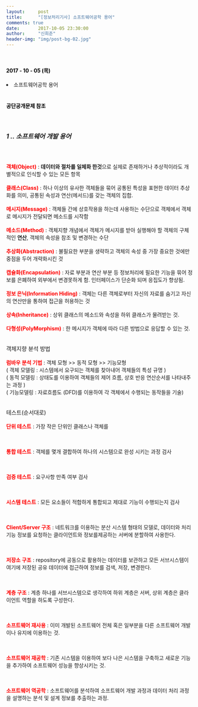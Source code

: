 ```yaml
---
layout:     post
title:      "[정보처리기사] 소프트웨어공학 용어"
comments: true
date:       2017-10-05 23:30:00
author:     "신희준"
header-img: "img/post-bg-02.jpg"
---
```

<br>
<H4 style ="font-weight:bold; color : black">2017 - 10 - 05 (목)</H4>
<li>소프트웨어공학 용어</li>


<br>
<H4 style ="font-weight:bold; color:black;">공단공개문제 참조</H4>
<br>

<h5 style = "font-size: 17px; font-weight : bold;">1 .. 소프트웨어 개발 용어</h5>
<br>
<p style="font-size:14px;">
<b style="color:red;">객체(Object)</b> : <b>데이터와 절차를 일체화 한것</b>으로 실제로 존재하거나 추상적이라도 개별적으로 인식할 수 있는 모든 항목
<br><br>
<b style="color:red;">클래스(Class)</b> : 하나 이상의 유사한 객체들을 묶어 공통된 특성을 표현한 데이터 추상화를 의미, 공통된 속성과 연산(메서드)를 갖는 객체의 집합.
<br><br>
<b style="color:red;">메시지(Message)</b> : 객체들 간에 상호작용을 하는데 사용하는 수단으로 객체에서 객체로 메시지가 전달되면 메소드를 시작함
<br><br>
<b style="color:red;">메소드(Method)</b> : 객체지향 개념에서 객체가 메시지를 받아 실행해야 할 객체의 구체적인 <b>연산</b>, 객체의 속성을 참조 및 변경하는 수단
<br><br>
<b style="color:red;">추상화(Abstraction)</b> : 불필요한 부분을 생략하고 객체의 속성 중 가장 중요한 것에만 중점을 두어 개략화시킨 것
<br><br>
<b style="color:red;">캡슐화(Encapsulation)</b> : 자료 부분과 연산 부분 등 정보처리에 필요한 기능을 묶어 정보를 은폐하여 외부에서 변경못하게 함. 인터페이스가 단순화 되며 응집도가 향상됨.
<br><br>
<b style="color:red;">정보 은닉(Information Hiding)</b> : 객체는 다른 객체로부터 자신의 자료를 숨기고 자신의 연산만을 통하여 접근을 허용하는 것
<br><br>
<b style="color:red;">상속(Inheritance)</b> : 상위 클래스의 메소드와 속성을 하위 클래스가 물려받는 것.
<br><br>
<b style="color:red;">다형성(PolyMorphism)</b> : 한 메시지가 객체에 따라 다른 방법으로 응답할 수 있는 것.
<br><br><br>
<span style= "font-size :15px;">객체지향 분석 방법</span>
<br><br>
<b style="color:red;">럼바우 분석 기법</b> : 객체 모형 >> 동적 모형 >> 기능모형 <BR>( 객체 모델링 : 시스템에서 요구되는 객체를 찾아내어 객체들의 특성 규명 ) <br> ( 동적 모델링 : 상태도를 이용하여 객체들의 제어 흐름, 상호 반응 연산순서를 나타내주는 과정 ) <br> ( 기능모델링 : 자료흐름도 (DFD)를 이용하여 각 객체에서 수행되는 동작들을 기술)
<br><br><br>
<span style= "font-size :15px;">테스트(순서대로)</span>
<br><br>
<b style="color:red;">단위 테스트</b> : 가장 작은 단위인 클래스나 객체를

<br><br>
<b style="color:red;">통합 테스트</b> : 객체를 몇개 결합하여 하나의 시스템으로 완성 시키는 과정 검사

<br><br>
<b style="color:red;">검증 테스트</b> : 요구사항 만족 여부 검사

<br><br>
<b style="color:red;">시스템 테스트</b> : 모든 요소들이 적합하게 통합되고 제대로 기능이 수행되는지 검사

<br><br>
<b style="color:red;">Client/Server 구조</b> : 네트워크를 이용하는 분산 시스템 형태의 모델로, 데이터와 처리기능 정보를 요청하는 클라이언트와 정보를제공하는 서버에 분할하여 사용한다.

<br><br>
<b style="color:red;">저장소 구조</b> : repository에 공동으로 활용하는 데이터를 보관하고 모든 서브시스템이 여기에 저장된 공유 데이터에 접근하여 정보를 검색, 저장, 변경한다.

<br><br>
<b style="color:red;">계층 구조</b> : 계층 하나를 서브시스템으로 생각하여 하위 계층은 서버, 상위 계층은 클라이언트 역할을 하도록 구성한다.


<br><br>
<b style="color:red;">소프트웨어 재사용</b> : 이미 개발된 소프트웨어 전체 혹은 일부분을 다른 소프트웨어 개발이나 유지에 이용하는 것.

<br><br>
<b style="color:red;">소프트웨어 재공학</b> : 기존 시스템을 이용하여 보다 나은 시스템을 구축하고 새로운 기능을 추가하여 소프트웨어 성능을 향상시키는 것.

<br><br>
<b style="color:red;">소프트웨어 역공학</b> : 소프트웨어를 분석하여 소프트웨어 개발 과정과 데이터 처리 과정을 설명하는 분석 및 설계 정보를 추출하는 과정.












</p>
